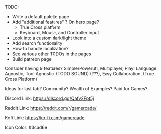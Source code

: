 TODO:
- Write a default palette page
- Add "additional features" ? On hero page?
    - True Cross platform
    - Keyboard, Mouse, and Controller input
- Look into a custom dark/light theme
- Add search functionality
- How to handle localization?
- See various other TODOs in the pages
- Build patreon page


Consider having 9 features?
Simple/Powerufl, Multiplayer, Play!
Language Agnostic, Tool Agnostic, (TODO SOUND)
(???), Easy Collaboration, (True Cross Platform)

Ideas for last tab?
Community?
Wealth of Examples?
Paid for Games?


Discord Link:
https://discord.gg/Qafv2Fpt5j

Reddit Link:
https://reddit.com/r/gamercade/

Kofi Link:
https://ko-fi.com/gamercade

Icon Color:
#3cad6e